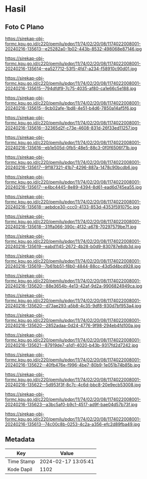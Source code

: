 # Hasil

## Foto C Plano

https://sirekap-obj-formc.kpu.go.id/c220/pemilu/pdpr/11/74/02/20/08/1174022008001-20240216-135613--e25282a0-1b02-443b-8532-498068e87146.jpg

https://sirekap-obj-formc.kpu.go.id/c220/pemilu/pdpr/11/74/02/20/08/1174022008001-20240216-135614--ea527712-53f5-4fd7-a234-f58910c90d01.jpg

https://sirekap-obj-formc.kpu.go.id/c220/pemilu/pdpr/11/74/02/20/08/1174022008001-20240216-135615--794dfdf9-7c75-4035-af80-ca1e66c5e188.jpg

https://sirekap-obj-formc.kpu.go.id/c220/pemilu/pdpr/11/74/02/20/08/1174022008001-20240216-135615--9cb02afe-1bd8-4e51-b4d6-7850a14af5f6.jpg

https://sirekap-obj-formc.kpu.go.id/c220/pemilu/pdpr/11/74/02/20/08/1174022008001-20240216-135616--32365d2f-c73e-4608-831d-26f33ed11257.jpg

https://sirekap-obj-formc.kpu.go.id/c220/pemilu/pdpr/11/74/02/20/08/1174022008001-20240216-135616--eb1e505d-0fb5-48e5-88c3-0f0f6506f71b.jpg

https://sirekap-obj-formc.kpu.go.id/c220/pemilu/pdpr/11/74/02/20/08/1174022008001-20240216-135617--9f187321-41b7-4296-887a-1478c90bcdb6.jpg

https://sirekap-obj-formc.kpu.go.id/c220/pemilu/pdpr/11/74/02/20/08/1174022008001-20240216-135617--e4bc4445-8e89-4394-8d61-ead6d745ea55.jpg

https://sirekap-obj-formc.kpu.go.id/c220/pemilu/pdpr/11/74/02/20/08/1174022008001-20240216-135618--aebdce30-ccc0-4133-853d-4353f591075c.jpg

https://sirekap-obj-formc.kpu.go.id/c220/pemilu/pdpr/11/74/02/20/08/1174022008001-20240216-135618--31ffa066-390c-4f32-a678-70297579be7f.jpg

https://sirekap-obj-formc.kpu.go.id/c220/pemilu/pdpr/11/74/02/20/08/1174022008001-20240216-135619--eabd1145-2672-4b28-b0d9-830787e8db3d.jpg

https://sirekap-obj-formc.kpu.go.id/c220/pemilu/pdpr/11/74/02/20/08/1174022008001-20240216-135619--7b61bb51-f8b0-4844-88cc-43d5d4bcd928.jpg

https://sirekap-obj-formc.kpu.go.id/c220/pemilu/pdpr/11/74/02/20/08/1174022008001-20240216-135620--88e3654b-4e13-42af-9d2a-9906824949ca.jpg

https://sirekap-obj-formc.kpu.go.id/c220/pemilu/pdpr/11/74/02/20/08/1174022008001-20240216-135620--d73ae293-a5b8-4c35-9df8-930d7bf953a4.jpg

https://sirekap-obj-formc.kpu.go.id/c220/pemilu/pdpr/11/74/02/20/08/1174022008001-20240216-135620--2852adaa-0d24-4776-9f98-294eb4fd100a.jpg

https://sirekap-obj-formc.kpu.go.id/c220/pemilu/pdpr/11/74/02/20/08/1174022008001-20240216-135621--87919de7-a1d1-4020-b43b-9317fd2d7242.jpg

https://sirekap-obj-formc.kpu.go.id/c220/pemilu/pdpr/11/74/02/20/08/1174022008001-20240216-135622--40fb476e-f996-4be7-80b9-1e051b74b85b.jpg

https://sirekap-obj-formc.kpu.go.id/c220/pemilu/pdpr/11/74/02/20/08/1174022008001-20240216-135622--5d953f3f-8c7c-4c6d-bbc8-20e9ecb53008.jpg

https://sirekap-obj-formc.kpu.go.id/c220/pemilu/pdpr/11/74/02/20/08/1174022008001-20240216-135623--a3bc5af0-b9c1-4517-ad9f-bae04d57b73f.jpg

https://sirekap-obj-formc.kpu.go.id/c220/pemilu/pdpr/11/74/02/20/08/1174022008001-20240216-135613--74c00c8b-0253-4c2a-a356-efc2d89fba49.jpg


## Metadata

| Key        | Value               |
| ---------- | ------------------- |
| Time Stamp | 2024-02-17 13:05:41 |
| Kode Dapil | 1102                |



